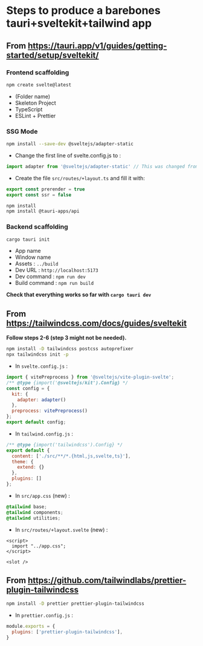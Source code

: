 # Steps to produce a barebones tauri+sveltekit+tailwind app

## From https://tauri.app/v1/guides/getting-started/setup/sveltekit/

### Frontend scaffolding
```bash
npm create svelte@latest
```
- (Folder name)
- Skeleton Project
- TypeScript
- ESLint + Prettier

### SSG Mode
```bash
npm install --save-dev @sveltejs/adapter-static
```
- Change the first line of svelte.config.js to :
```js
import adapter from '@sveltejs/adapter-static' // This was changed from adapter-auto
```
- Create the file `src/routes/+layout.ts` and fill it with:
```ts
export const prerender = true
export const ssr = false
```

```bash
npm install
npm install @tauri-apps/api
```

### Backend scaffolding
```bash
cargo tauri init
```
- App name
- Window name
- Assets : `../build`
- Dev URL : `http://localhost:5173`
- Dev command : `npm run dev`
- Build command : `npm run build`

**Check that everything works so far with `cargo tauri dev`**

## From https://tailwindcss.com/docs/guides/sveltekit
**Follow steps 2-6 (step 3 might not be needed).**
```bash
npm install -D tailwindcss postcss autoprefixer
npx tailwindcss init -p
```
- In `svelte.config.js` :
```js
import { vitePreprocess } from '@sveltejs/vite-plugin-svelte';
/** @type {import('@sveltejs/kit').Config} */
const config = {
  kit: {
    adapter: adapter()
  },
  preprocess: vitePreprocess()
};
export default config;
```
- In `tailwind.config.js` :
```js
/** @type {import('tailwindcss').Config} */
export default {
  content: ['./src/**/*.{html,js,svelte,ts}'],
  theme: {
    extend: {}
  },
  plugins: []
};
```
- In `src/app.css` (new) :
```css
@tailwind base;
@tailwind components;
@tailwind utilities;
```
- In `src/routes/+layout.svelte` (new) :
```svelte
<script>
  import "../app.css";
</script>

<slot />
```

## From https://github.com/tailwindlabs/prettier-plugin-tailwindcss
```bash
npm install -D prettier prettier-plugin-tailwindcss
```
- In `prettier.config.js` :
```js
module.exports = {
  plugins: ['prettier-plugin-tailwindcss'],
}
```
